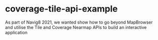 # coverage-tile-api-example
As part of Navig8 2021, we wanted show how to go beyond MapBrowser and utilise the Tile and Coverage Nearmap APIs to build an interactive application
